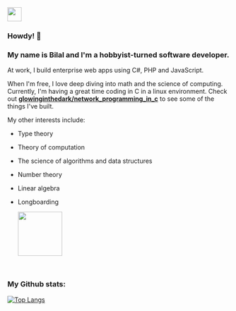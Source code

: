 <!--
### Hi there 👋
**glowinginthedark/glowinginthedark** is a ✨ _special_ ✨ repository because its `README.md` (this file) appears on your GitHub profile.

Here are some ideas to get you started:

- 🔭 I’m currently working on ...
- 🌱 I’m currently learning ...
- 👯 I’m looking to collaborate on ...
- 🤔 I’m looking for help with ...
- 💬 Ask me about ...
- 📫 How to reach me: ...
- 😄 Pronouns: ...
- ⚡ Fun fact: ...
-->

<!--
![Bilal's GitHub stats](https://github-readme-stats.vercel.app/api?username=glowinginthedark&show_icons=true&theme=vue-dark)
-->

<img src="https://emojipedia-us.s3.dualstack.us-west-1.amazonaws.com/thumbs/120/twitter/322/beaming-face-with-smiling-eyes_1f601.png" width="32"/>

### Howdy! 👋
### My name is Bilal and I'm a hobbyist-turned software developer.  
At work, I build enterprise web apps using C#, PHP and JavaScript. 

When I'm free, I love deep diving into math and the science of computing.
Currently, I'm having a great time coding in C in a linux environment. Check out **[glowinginthedark/network_programming_in_c](https://github.com/glowinginthedark/network_programming_in_c.git)** to see some of the things I've built.

My other interests include:
- Type theory
- Theory of computation
- The science of algorithms and data structures
- Number theory
- Linear algebra
- Longboarding

    <img src="https://emojipedia-us.s3.amazonaws.com/source/skype/289/skateboard_1f6f9.png" width="100" />

<br />

### My Github stats:

[![Top Langs](https://github-readme-stats.vercel.app/api/top-langs/?username=glowinginthedark&layout=compact&theme=default&exclude_repo=glowinginthedark.github.io)](https://github.com/anuraghazra/github-readme-stats)
